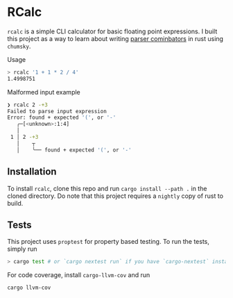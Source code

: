 # RCalc

`rcalc` is a simple CLI calculator for basic floating point expressions. I built this project as a way to learn about writing [parser cominbators](https://en.wikipedia.org/wiki/Parser_combinator) in rust using `chumsky`.

Usage

```sh
> rcalc '1 + 1 * 2 / 4'
1.4998751
```

Malformed input example

```sh
❯ rcalc 2 -+3
Failed to parse input expression
Error: found + expected '(', or '-'
   ╭─[<unknown>:1:4]
   │
 1 │ 2 -+3
   │    ┬
   │    ╰── found + expected '(', or '-'
```

## Installation

To install `rcalc`, clone this repo and run `cargo install --path .` in the cloned directory. Do note that this project requires a `nightly` copy of rust to build.

## Tests

This project uses `proptest` for property based testing. To run the tests, simply run

```sh
> cargo test # or `cargo nextest run` if you have `cargo-nextest` installed
```

For code coverage, install `cargo-llvm-cov` and run

```sh
cargo llvm-cov
```
